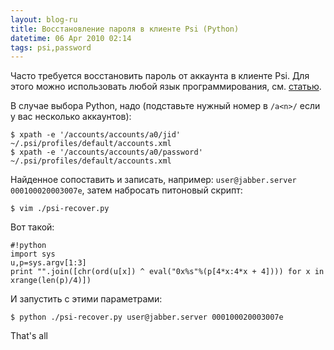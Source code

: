 ```yaml
---
layout: blog-ru
title: Восстановление пароля в клиенте Psi (Python)
datetime: 06 Apr 2010 02:14
tags: psi,password
---
```


Часто требуется восстановить пароль от аккаунта в клиенте Psi. Для этого можно использовать любой язык программирования, см. [статью](http://blogmal.42.org/rev-eng/psi-password.story).

В случае выбора Python, надо (подставьте нужный номер в `/a<n>/` если у вас несколько аккаунтов):

    $ xpath -e '/accounts/accounts/a0/jid' ~/.psi/profiles/default/accounts.xml
    $ xpath -e '/accounts/accounts/a0/password' ~/.psi/profiles/default/accounts.xml

Найденное сопоставить и записать, например: `user@jabber.server 000100020003007e`, затем набросать питоновый скрипт:

    $ vim ./psi-recover.py

Вот такой:

    #!python
    import sys
    u,p=sys.argv[1:3]
    print "".join([chr(ord(u[x]) ^ eval("0x%s"%(p[4*x:4*x + 4]))) for x in xrange(len(p)/4)])

И запустить с этими параметрами:

    $ python ./psi-recover.py user@jabber.server 000100020003007e

That's all

